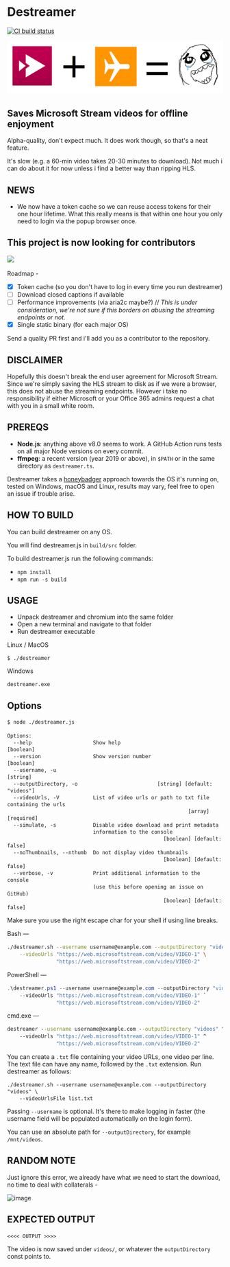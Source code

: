 # Destreamer

<a href="https://github.com/snobu/destreamer/actions">
  <img src="https://github.com/snobu/destreamer/workflows/Node%20CI/badge.svg" alt="CI build status" />
</a>

![](logo.png)

## Saves Microsoft Stream videos for offline enjoyment

Alpha-quality, don't expect much. It does work though, so that's a neat feature.

It's slow (e.g. a 60-min video takes 20-30 minutes to download). Not much i can do about it for now unless i find a better way than ripping HLS.

## NEWS

- We now have a token cache so we can reuse access tokens for their one hour lifetime. What this really means is that within one hour you only need to login via the popup browser once.

## This project is now looking for contributors
<img src="https://www.whitesourcesoftware.com/wp-content/uploads/2018/02/10-github-to-follow.jpg" width=400 />

Roadmap -
- [X] Token cache (so you don't have to log in every time you run destreamer)
- [ ] Download closed captions if available
- [ ] Performance improvements (via aria2c maybe?) // _This is under consideration, we're not sure if this borders on abusing the streaming endpoints or not._
- [x] Single static binary (for each major OS)

Send a quality PR first and i'll add you as a contributor to the repository.

## DISCLAIMER

Hopefully this doesn't break the end user agreement for Microsoft Stream. Since we're simply saving the HLS stream to disk as if we were a browser, this does not abuse the streaming endpoints. However i take no responsibility if either Microsoft or your Office 365 admins request a chat with you in a small white room.

## PREREQS

* **Node.js**: anything above v8.0 seems to work. A GitHub Action runs tests on all major Node versions on every commit.
* **ffmpeg**: a recent version (year 2019 or above), in `$PATH` or in the same directory as `destreamer.ts`.

Destreamer takes a [honeybadger](https://www.youtube.com/watch?v=4r7wHMg5Yjg) approach towards the OS it's running on, tested on Windows, macOS and Linux, results may vary, feel free to open an issue if trouble arise.


## HOW TO BUILD
You can build destreamer on any OS.

You will find destreamer.js in `build/src` folder.

To build destreamer.js run the following commands:
* `npm install`
* `npm run -s build`

## USAGE

* Unpack destreamer and chromium into the same folder
* Open a new terminal and navigate to that folder
* Run destreamer executable

Linux / MacOS
```
$ ./destreamer
```

Windows
```
destreamer.exe
```

## Options
```
$ node ./destreamer.js

Options:
  --help                    Show help                               [boolean]
  --version                 Show version number                     [boolean]
  --username, -u                                                     [string]
  --outputDirectory, -o                          [string] [default: "videos"]
  --videoUrls, -V           List of video urls or path to txt file containing the urls
                                                           [array] [required]
  --simulate, -s            Disable video download and print metadata
                            information to the console
                                                   [boolean] [default: false]
  --noThumbnails, --nthumb  Do not display video thumbnails
                                                   [boolean] [default: false]
  --verbose, -v             Print additional information to the console
                            (use this before opening an issue on GitHub)
                                                   [boolean] [default: false]
```

Make sure you use the right escape char for your shell if using line breaks.

Bash &mdash;
```bash
./destreamer.sh --username username@example.com --outputDirectory "videos" \
    --videoUrls "https://web.microsoftstream.com/video/VIDEO-1" \
                "https://web.microsoftstream.com/video/VIDEO-2"
```

PowerShell &mdash;
```powershell
.\destreamer.ps1 --username username@example.com --outputDirectory "videos" `
    --videoUrls "https://web.microsoftstream.com/video/VIDEO-1" `
                "https://web.microsoftstream.com/video/VIDEO-2"
```

cmd.exe &mdash;
```cmd
destreamer --username username@example.com --outputDirectory "videos" ^
    --videoUrls "https://web.microsoftstream.com/video/VIDEO-1" ^
                "https://web.microsoftstream.com/video/VIDEO-2"
```

You can create a `.txt` file containing your video URLs, one video per line. The text file can have any name, followed by the `.txt` extension. Run destreamer as follows:
```
./destreamer.sh --username username@example.com --outputDirectory "videos" \
    --videoUrlsFile list.txt
```

Passing `--username` is optional. It's there to make logging in faster (the username field will be populated automatically on the login form).

You can use an absolute path for `--outputDirectory`, for example `/mnt/videos`.

## RANDOM NOTE

Just ignore this error, we already have what we need to start the download, no time to deal with collaterals -

![image](https://user-images.githubusercontent.com/6472374/77905069-4c585000-728e-11ea-914e-26f1ce5e595b.png)


## EXPECTED OUTPUT

```
<<<< OUTPUT >>>>
```

The video is now saved under `videos/`, or whatever the `outputDirectory` const points to.